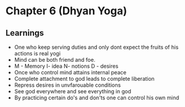 # Chapter 6 (Dhyan Yoga)

## Learnings
- One who keep serving duties and only dont expect the fruits of his actions is real yogi
- Mind can be both friend and foe.
- M - Memory I- idea N- notions D - desires
- Once who control mind attains internal peace
- Complete attachment to god leads to complete liberation
- Repress desires in unvfarouable conditions
- See god everywhere and see everything in god
- By practicing certain do's and don'ts one can control his own mind
